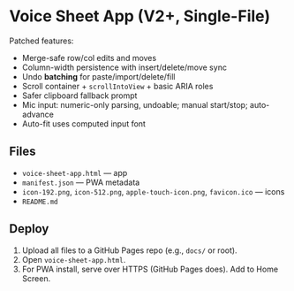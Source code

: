 # Voice Sheet App (V2+, Single-File)

Patched features:
- Merge-safe row/col edits and moves
- Column-width persistence with insert/delete/move sync
- Undo **batching** for paste/import/delete/fill
- Scroll container + `scrollIntoView` + basic ARIA roles
- Safer clipboard fallback prompt
- Mic input: numeric-only parsing, undoable; manual start/stop; auto-advance
- Auto-fit uses computed input font

## Files
- `voice-sheet-app.html` — app
- `manifest.json` — PWA metadata
- `icon-192.png`, `icon-512.png`, `apple-touch-icon.png`, `favicon.ico` — icons
- `README.md`

## Deploy
1. Upload all files to a GitHub Pages repo (e.g., `docs/` or root).
2. Open `voice-sheet-app.html`.
3. For PWA install, serve over HTTPS (GitHub Pages does). Add to Home Screen.
